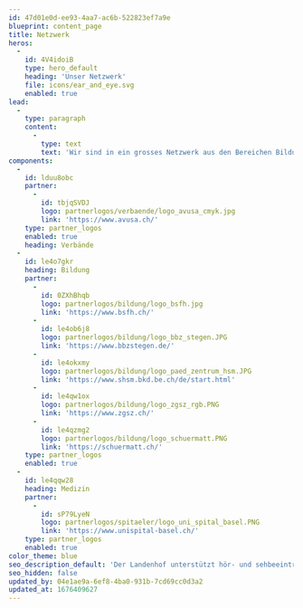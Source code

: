 ```yaml
---
id: 47d01e0d-ee93-4aa7-ac6b-522823ef7a9e
blueprint: content_page
title: Netzwerk
heros:
  -
    id: 4V4idoiB
    type: hero_default
    heading: 'Unser Netzwerk'
    file: icons/ear_and_eye.svg
    enabled: true
lead:
  -
    type: paragraph
    content:
      -
        type: text
        text: 'Wir sind in ein grosses Netzwerk aus den Bereichen Bildung, Medizin und Technik eingebunden, pflegen langjährige Beziehungen zu unseren Kooperationspartner:innen.'
components:
  -
    id: lduu8obc
    partner:
      -
        id: tbjqSVDJ
        logo: partnerlogos/verbaende/logo_avusa_cmyk.jpg
        link: 'https://www.avusa.ch/'
    type: partner_logos
    enabled: true
    heading: Verbände
  -
    id: le4o7gkr
    heading: Bildung
    partner:
      -
        id: 0ZXhBhqb
        logo: partnerlogos/bildung/logo_bsfh.jpg
        link: 'https://www.bsfh.ch/'
      -
        id: le4ob6j8
        logo: partnerlogos/bildung/logo_bbz_stegen.JPG
        link: 'https://www.bbzstegen.de/'
      -
        id: le4okxmy
        logo: partnerlogos/bildung/logo_paed_zentrum_hsm.JPG
        link: 'https://www.shsm.bkd.be.ch/de/start.html'
      -
        id: le4qw1ox
        logo: partnerlogos/bildung/logo_zgsz_rgb.PNG
        link: 'https://www.zgsz.ch/'
      -
        id: le4qzmg2
        logo: partnerlogos/bildung/logo_schuermatt.PNG
        link: 'https://schuermatt.ch/'
    type: partner_logos
    enabled: true
  -
    id: le4qqw28
    heading: Medizin
    partner:
      -
        id: sP79LyeN
        logo: partnerlogos/spitaeler/logo_uni_spital_basel.PNG
        link: 'https://www.unispital-basel.ch/'
    type: partner_logos
    enabled: true
color_theme: blue
seo_description_default: 'Der Landenhof unterstützt hör- und sehbeeinträchtigte Kinder & Jugendliche in ihrem selbstbestimmten Leben durch Förderung ihrer Fähigkeiten & Entwicklung'
seo_hidden: false
updated_by: 04e1ae9a-6ef8-4ba0-931b-7cd69cc0d3a2
updated_at: 1676409627
---
```

